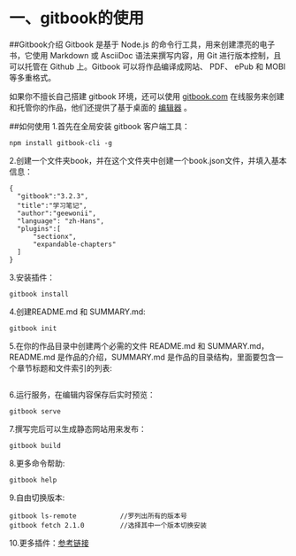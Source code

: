 # 一、gitbook的使用


##Gitbook介绍
Gitbook 是基于 Node.js 的命令行工具，用来创建漂亮的电子书，它使用 Markdown 或 AsciiDoc 语法来撰写内容，用 Git 进行版本控制，且可以托管在 Github 上。Gitbook 可以将作品编译成网站、 PDF、 ePub 和 MOBI 等多重格式。

如果你不擅长自己搭建 gitbook 环境，还可以使用 [gitbook.com](https://www.gitbook.com) 在线服务来创建和托管你的作品，他们还提供了基于桌面的 [编辑器](https://www.gitbook.com/editor) 。

##如何使用
1.首先在全局安装 gitbook 客户端工具：
<pre><code>npm install gitbook-cli -g</code></pre>
2.创建一个文件夹book，并在这个文件夹中创建一个book.json文件，并填入基本信息：
<pre><code>{
  "gitbook":"3.2.3",
  "title":"学习笔记",
  "author":"geewonii",
  "language": "zh-Hans",
  "plugins":[
      "sectionx",
      "expandable-chapters"
  ]
}</code></pre>
3.安装插件：
<pre><code>gitbook install</code></pre>
4.创建README.md 和 SUMMARY.md:
<pre><code>gitbook init</code></pre>
5.在你的作品目录中创建两个必需的文件 README.md 和 SUMMARY.md，README.md 是作品的介绍，SUMMARY.md 是作品的目录结构，里面要包含一个章节标题和文件索引的列表:
<pre><code></code></pre>
6.运行服务，在编辑内容保存后实时预览：
<pre><code>gitbook serve</code></pre>
7.撰写完后可以生成静态网站用来发布：
<pre><code>gitbook build</code></pre>
8.更多命令帮助:
<pre><code>gitbook help</code></pre>
9.自由切换版本:
<pre><code>gitbook ls-remote           //罗列出所有的版本号
gitbook fetch 2.1.0         //选择其中一个版本切换安装
</code></pre>
10.更多插件：[参考链接](https://blog.csdn.net/qq_37149933/article/details/64170653)
